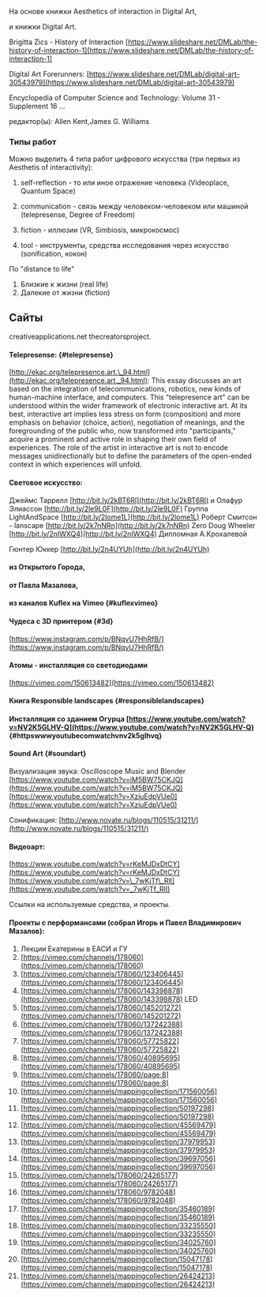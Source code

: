 На основе книжки Aesthetics of interaction in Digital Art,

и книжки Digital Art.

Brigitta Zics - History of Interaction [https://www.slideshare.net/DMLab/the-history-of-interaction-1](https://www.slideshare.net/DMLab/the-history-of-interaction-1)

Digital Art   Forerunners: [https://www.slideshare.net/DMLab/digital-art-30543979](https://www.slideshare.net/DMLab/digital-art-30543979)

Encyclopedia of Computer Science and Technology: Volume 31 - Supplement 16 ...

редактор\(ы\): Allen Kent,James G. Williams

### Типы работ

Можно выделить 4 типа работ цифрового искусства \(три первых из Aesthetis of interactivity\):

1. self-reflection  - то или иное отражение человека \(Videoplace, Quantum Space\)

2. communication - связь между человеком-человеком или машиной \(telepresense, Degree of Freedom\)

3. fiction - иллюзии \(VR, Simbiosis, микрокосмос\)

4. tool - инструменты, средства исследования через искусство \(sonification, кокон\)

По "distance to life"

1. Близкие к жизни \(real life\)
2. Далекие от жизни \(fiction\)

## Сайты

creativeapplications.net thecreatorsproject.

#### Telepresense: {#telepresense}

[http://ekac.org/telepresence.art.\_94.html](http://ekac.org/telepresence.art._94.html): This essay discusses an art based on the integration of telecommunications, robotics, new kinds of human-machine interface, and computers. This "telepresence art" can be understood within the wider framework of electronic interactive art. At its best, interactive art implies less stress on form \(composition\) and more emphasis on behavior \(choice, action\), negotiation of meanings, and the foregrounding of the public who, now transformed into "participants," acquire a prominent and active role in shaping their own field of experiences. The role of the artist in interactive art is not to encode messages unidirectionally but to define the parameters of the open-ended context in which experiences will unfold.

#### Световое искусство:

Джеймс Таррелл [http://bit.ly/2kBT6Rl](http://bit.ly/2kBT6Rl) и Олафур Элиассон [http://bit.ly/2le9L0F](http://bit.ly/2le9L0F) Группа LightAndSpace [http://bit.ly/2lome1L](http://bit.ly/2lome1L) Роберт Смитсон - lanscape [http://bit.ly/2k7nNRn](http://bit.ly/2k7nNRn) Zero Doug Wheeler [http://bit.ly/2nIWXQ4](http://bit.ly/2nIWXQ4) Дипломная А.Крохалевой

Гюнтер Юккер [http://bit.ly/2n4UYUh](http://bit.ly/2n4UYUh)

#### из Открытого Города,

#### от Павла Мазалова,

#### из каналов Kuflex на Vimeo {#kuflexvimeo}

#### Чудеса с 3D принтером {#3d}

[https://www.instagram.com/p/BNqvU7HhRfB/](https://www.instagram.com/p/BNqvU7HhRfB/)

#### Атомы - инсталляция со светодиодами

[https://vimeo.com/150613482](https://vimeo.com/150613482)

#### Книга Responsible landscapes {#responsiblelandscapes}

#### Инсталляция со зданием Огурца [https://www.youtube.com/watch?v=NV2K5GLHV-Q](https://www.youtube.com/watch?v=NV2K5GLHV-Q) {#httpswwwyoutubecomwatchvnv2k5glhvq}

#### Sound Art {#soundart}

Визуализация звука: Oscilloscope Music and Blender [https://www.youtube.com/watch?v=iM5BW75CKJQ](https://www.youtube.com/watch?v=iM5BW75CKJQ) [https://www.youtube.com/watch?v=XziuEdpVUe0](https://www.youtube.com/watch?v=XziuEdpVUe0)

Сонификация: [http://www.novate.ru/blogs/110515/31211/](http://www.novate.ru/blogs/110515/31211/)

#### Видеоарт:

[https://www.youtube.com/watch?v=rKeMJDxDtCY](https://www.youtube.com/watch?v=rKeMJDxDtCY) [https://www.youtube.com/watch?v=\_7wKjTf\_RlI](https://www.youtube.com/watch?v=_7wKjTf_RlI)

Ссылки на используемые средства, и проекты.

#### Проекты с перформансами \(собрал Игорь и Павел Владимирович Мазалов\):

1. Лекции Екатерины в ЕАСИ и ГУ
2. [https://vimeo.com/channels/178060](https://vimeo.com/channels/178060)
3. [https://vimeo.com/channels/178060/123406445](https://vimeo.com/channels/178060/123406445)
4. [https://vimeo.com/channels/178060/143398878](https://vimeo.com/channels/178060/143398878) LED
5. [https://vimeo.com/channels/178060/145201272](https://vimeo.com/channels/178060/145201272)
6. [https://vimeo.com/channels/178060/137242388](https://vimeo.com/channels/178060/137242388)
7. [https://vimeo.com/channels/178060/57725822](https://vimeo.com/channels/178060/57725822)
8. [https://vimeo.com/channels/178060/40895695](https://vimeo.com/channels/178060/40895695)
9. [https://vimeo.com/channels/178060/page:8](https://vimeo.com/channels/178060/page:8)
10. [https://vimeo.com/channels/mappingcollection/171560056](https://vimeo.com/channels/mappingcollection/171560056)
11. [https://vimeo.com/channels/mappingcollection/50197298](https://vimeo.com/channels/mappingcollection/50197298)
12. [https://vimeo.com/channels/mappingcollection/45569479](https://vimeo.com/channels/mappingcollection/45569479)
13. [https://vimeo.com/channels/mappingcollection/37979953](https://vimeo.com/channels/mappingcollection/37979953)
14. [https://vimeo.com/channels/mappingcollection/39697056](https://vimeo.com/channels/mappingcollection/39697056)
15. [https://vimeo.com/channels/178060/24265177](https://vimeo.com/channels/178060/24265177)
16. [https://vimeo.com/channels/178060/9782048](https://vimeo.com/channels/178060/9782048)
17. [https://vimeo.com/channels/mappingcollection/35460189](https://vimeo.com/channels/mappingcollection/35460189)
18. [https://vimeo.com/channels/mappingcollection/33235550](https://vimeo.com/channels/mappingcollection/33235550)
19. [https://vimeo.com/channels/mappingcollection/34025760](https://vimeo.com/channels/mappingcollection/34025760)
20. [https://vimeo.com/channels/mappingcollection/15047178](https://vimeo.com/channels/mappingcollection/15047178)
21. [https://vimeo.com/channels/mappingcollection/26424213](https://vimeo.com/channels/mappingcollection/26424213)



